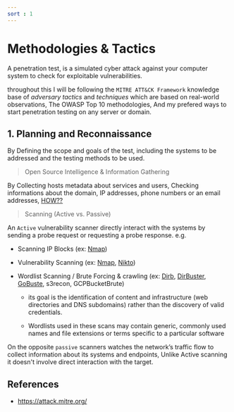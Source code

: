 ```yaml
---
sort : 1
---
```


# Methodologies & Tactics

A penetration test, is a simulated cyber attack against your computer system to check for exploitable vulnerabilities. 

throughout this I will be following the `MITRE ATT&CK Framework` knowledge base of *adversary tactics* and *techniques* which are based on real-world observations, The OWASP Top 10 methodologies, And my prefered ways to start penetration testing on any server or domain.


## 1. Planning and Reconnaissance	

By Defining the scope and goals of the test, including the systems to be addressed and the testing methods to be used. 

> Open Source Intelligence & Information Gathering

By Collecting hosts metadata about services and users, Checking informations about the domain, IP addresses, phone numbers or an email addresses, [HOW??](#)





> Scanning (Active vs. Passive) 

An `Active` vulnerability scanner directly interact with the systems by sending a probe request or requesting a probe response. e.g.

* Scanning IP Blocks (ex: [Nmap](#))

* Vulnerability Scanning (ex: [Nmap](#), [Nikto](#))

* Wordlist Scanning / Brute Forcing & crawling (ex: [Dirb](#), [DirBuster](#), [GoBuste](#), s3recon, GCPBucketBrute)
	* its goal is the identification of content and infrastructure (web directories and DNS subdomains) rather than the discovery of valid credentials.

	* Wordlists used in these scans may contain generic, commonly used names and file extensions or terms specific to a particular software



On the opposite `passive` scanners watches the network’s traffic flow to collect information about its systems and endpoints, Unlike Active scanning it doesn't involve direct interaction with the target.

  











## References

* https://attack.mitre.org/
